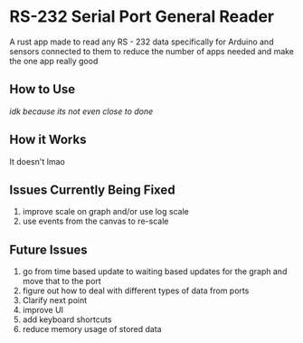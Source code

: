 # RS-232 Serial Port General Reader

A rust app made to read any RS - 232 data specifically for Arduino and sensors connected to them to reduce the number of apps needed and make the one app really good

## How to Use

*idk because its not even close to done*

## How it Works

It doesn't lmao

## Issues Currently Being Fixed

1. improve scale on graph and/or use log scale
1. use events from the canvas to re-scale

## Future Issues

1. go from time based update to waiting based updates for the graph and move that to the port
1. figure out how to deal with different types of data from ports
1. Clarify next point
1. improve UI
1. add keyboard shortcuts
1. reduce memory usage of stored data
